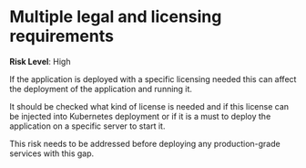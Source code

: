 # Multiple legal and licensing requirements

**Risk Level**: High

If the application is deployed with a specific licensing needed this can
affect the deployment of the application and running it.

It should be checked what kind of license is needed and if this license can
be injected into Kubernetes deployment or if it is a must to deploy the
application on a specific server to start it.

This risk needs to be addressed before deploying any production-grade
services with this gap.
